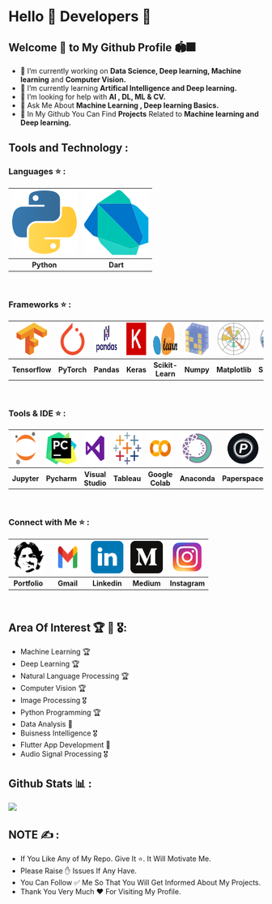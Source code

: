 # Hello 👋 Developers 🧠
## Welcome 🤝 to My Github Profile 🏟🎆

- 🔭 I’m currently working on <b>Data Science, Deep learning, Machine learning</b> and <b>Computer Vision.</b>
- 🌱 I’m currently learning <b>Artifical Intelligence and Deep learning.</b>
- 🤔 I’m looking for help with <b>AI , DL, ML & CV.</b>
- 💬 Ask Me About <b>Machine Learning , Deep learning Basics.</b>
- 🌟 In My Github You Can Find <b>Projects</b> Related to <b>Machine learning and Deep learning.</b>

## Tools and Technology :

### Languages ⭐ :
<table>
  <tr>
    <th><a href="https://www.python.org/"><img src="Images/python-icon.svg"></a></th>
    <th><a href="https://dart.dev/" ><img src="Images/dart.svg"></a></th> 
  </tr>
  <tr>
    <th>Python</th>
    <th>Dart</th> 
  </tr>
</table><br>

### Frameworks ⭐ :
<table>
  <tr>
    <th><a href="https://www.tensorflow.org/" target="_blank"><img src="Images/tensorflow-icon.svg" height="64" width="64"></a></th>
    <th><a href="https://pytorch.org/tutorials/" target="_blank"><img src="Images/pytorch-icon.svg" height="64" width="64"></a></th> 
    <th><a href="https://pandas.pydata.org/" target="_blank"><img src="Images/pandas2.png" height="64" width="68"></a></th>
    <th><a href="https://keras.io/" target="_blank"><img src="Images/keras.svg" height="64" width="64"></a></th>
    <th><a href="https://scikit-learn.org/" target="_blank"><img src="Images/scikit-learn2.svg" height="64" width="64"></a></th>
    <th><a href="https://numpy.org/" target="_blank"><img src="Images/numpy-icon.svg" height="64" width="64"></a></th>
    <th><a href="https://matplotlib.org/" target="_blank"><img src="Images/Matplotlib_icon.svg" height="64" width="64"></a></th>
    <th><a href="https://seaborn.pydata.org/" target="_blank"><img src="Images/seaborn2.svg" height="64" width="64"></a></th>
    <th><a href="https://flutter.dev/" target="_blank"><img src="Images/flutter.svg" height="64" width="64"></a></th>
  </tr>
  <tr>
    <th>Tensorflow</th>
    <th>PyTorch</th>
    <th>Pandas</th>
    <th>Keras</th>
    <th>Scikit-Learn</th>
    <th>Numpy</th>
    <th>Matplotlib</th>
    <th>Seaborn</th>
    <th>Flutter</th>
  </tr>
</table><br>

### Tools & IDE ⭐ :
<table>
  <tr>
    <th><a href="https://jupyter.org/" target="_blank"><img src="Images/jupyter-icon.svg" height="64" width="64"></a></th>
    <th><a href="https://www.jetbrains.com/pycharm/" target="_blank"><img src="Images/pycharm.svg" height="64" width="64"></a></th> 
    <th><a href="https://code.visualstudio.com/" target="_blank"><img src="Images/visual-studio.png" height="64" width="64"></a></th>
    <th><a href="https://www.tableau.com/" target="_blank"><img src="Images/tableau.svg" height="64" width="64"></a></th>
    <th><a href="https://colab.research.google.com/" target="_blank"><img src="Images/google-colab.png" height="64" width="64"></a></th>
    <th><a href="https://www.anaconda.com/" target="_blank"><img src="Images/anaconda.png" height="64" width="64"></a></th>
    <th><a href="https://www.paperspace.com/" target="_blank"><img src="Images/paperspace2.jpg" height="64" width="64"></a></th>
  </tr>
  <tr>
    <th>Jupyter</th>
    <th>Pycharm</th>
    <th>Visual Studio</th>
    <th>Tableau</th>
    <th>Google Colab</th>
    <th>Anaconda</th>
    <th>Paperspace</th>
  </tr>
</table><br>

### Connect with Me ⭐ :
<table>
  <tr>
    <th><a href="https://manthan-bhikadiya.wixsite.com/profile" target="_blank"><img src="Images/manthan logo.jpg"  height="64" width="64"></a></th>
    <th><a href="mailto: bhikadiyamanthan@gmail.com" target="_blank"><img src="Images/Gmail-Logo..svg"  height="64" width="64"></a></th>
    <th><a href="https://www.linkedin.com/in/manthanbhikadiya" target="_blank"><img src="Images/linkedin-tile.svg"  height="64" width="64"></a></th>
    <th><a href="https://manthan-bhikadiya.medium.com/" target="_blank"><img src="Images/medium.svg"  height="64" width="64"></a></th>
    <th><a href="https://www.instagram.com/manthan.bhikadiya" target="_blank"><img src="Images/instagram.png"  height="64" width="64"></a></th>
  </tr>
  <tr>
    <th>Portfolio</th>
    <th>Gmail</th>
    <th>Linkedin</th> 
    <th>Medium</th>
    <th>Instagram</th>
  </tr>
</table><br>

## Area Of Interest 🏆 🏅 🎖: 
- Machine Learning 🏆
- Deep Learning 🏆
- Natural Language Processing 🏆
- Computer Vision 🏆
- Image Processing 🎖
- Python Programming 🏆
- Data Analysis 🏅
- Buisness Intelligence 🎖
- Flutter App Development 🏅
- Audio Signal Processing 🎖


## Github Stats 📊 :
<img src="https://github-readme-stats.vercel.app/api?username=manthan89-py&&show_icons=true&title_color=e2703a&icon_color=e2703a&text_color=eeb76b&bg_color=310b0b">


## NOTE ✍️ :
- If You Like Any of My Repo. Give It ⭐. It Will Motivate Me. <br>
- Please Raise ✋ Issues If Any Have. <br>
- You Can Follow ✅ Me So That You Will Get Informed About My Projects. <br>
- Thank You Very Much ❤️ For Visiting My Profile.






